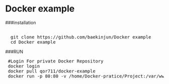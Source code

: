 # Docker example
###installation 
<pre>

  git clone https://github.com/baekinjun/Docker example
  cd Docker example
</pre>

###RUN
<pre>
 #Login For private Docker Repository
 docker login
 docker pull qor711/docker-example
 docker run -p 80:80 -v /home/Docker-pratice/Project:/var/www/html qor711/docker-example
</pre>
